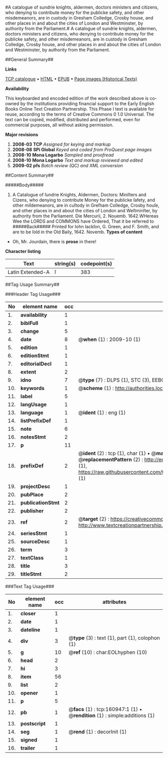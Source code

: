 #A catalogue of sundrie knights, aldermen, doctors ministers and citizens, who denying to contribute money for the publicke safety, and other misdemeanors, are in custody in Gresham Colledge, Crosby house, and other places in and about the cities of London and Westminster, by authority from the Parliament.#
A catalogue of sundrie knights, aldermen, doctors ministers and citizens, who denying to contribute money for the publicke safety, and other misdemeanors, are in custody in Gresham Colledge, Crosby house, and other places in and about the cities of London and Westminster, by authority from the Parliament.

##General Summary##

**Links**

[TCP catalogue](http://www.ota.ox.ac.uk/tcp/)  • 
[HTML](http://tei.it.ox.ac.uk/tcp/Texts-HTML/free/A78/A78312.html)  • 
[EPUB](http://tei.it.ox.ac.uk/tcp/Texts-EPUB/free/A78/A78312.epub) • 
[Page images (Historical Texts)](https://data.historicaltexts.jisc.ac.uk/view?pubId=eebo-99871145e&pageId=eebo-99871145e-160947-1)

**Availability**

This keyboarded and encoded edition of the
	       work described above is co-owned by the institutions
	       providing financial support to the Early English Books
	       Online Text Creation Partnership. This Phase I text is
	       available for reuse, according to the terms of Creative
	       Commons 0 1.0 Universal. The text can be copied,
	       modified, distributed and performed, even for
	       commercial purposes, all without asking permission.

**Major revisions**

1. __2008-03__ __TCP__ *Assigned for keying and markup*
1. __2008-08__ __SPi Global__ *Keyed and coded from ProQuest page images*
1. __2008-10__ __Mona Logarbo__ *Sampled and proofread*
1. __2008-10__ __Mona Logarbo__ *Text and markup reviewed and edited*
1. __2009-02__ __pfs__ *Batch review (QC) and XML conversion*

##Content Summary##

#####Body#####

1. A Catalogue of ſundrie Knights, Aldermen, Doctors: Miniſters and Cizens, who denying to contribute Money for the publicke ſafety, and other miſdemeanors, are in cuſtody in Greſham Colledge, Crosby houſe, and other places in and about the cities of London and Weſtminſter, by authority from the Parliament.
Die Mercurii, 2. Nouemb. 1642.WHereas Wee the LORDS and COMMONS have Ordered, That it be referred to
#####Back#####
Printed for Iohn Iackſon, G. Green, and F. Smith, and are to be ſold in the Old Baily, 1642. Novemb.
**Types of content**

  * Oh, Mr. Jourdain, there is **prose** in there!

**Character listing**


|Text|string(s)|codepoint(s)|
|---|---|---|
|Latin Extended-A|ſ|383|

##Tag Usage Summary##

###Header Tag Usage###

|No|element name|occ|attributes|
|---|---|---|---|
|1.|__availability__|1||
|2.|__biblFull__|1||
|3.|__change__|5||
|4.|__date__|8| @__when__ (1) : 2009-10 (1)|
|5.|__edition__|1||
|6.|__editionStmt__|1||
|7.|__editorialDecl__|1||
|8.|__extent__|2||
|9.|__idno__|7| @__type__ (7) : DLPS (1), STC (3), EEBO-CITATION (1), PROQUEST (1), VID (1)|
|10.|__keywords__|1| @__scheme__ (1) : http://authorities.loc.gov/ (1)|
|11.|__label__|5||
|12.|__langUsage__|1||
|13.|__language__|1| @__ident__ (1) : eng (1)|
|14.|__listPrefixDef__|1||
|15.|__note__|6||
|16.|__notesStmt__|2||
|17.|__p__|11||
|18.|__prefixDef__|2| @__ident__ (2) : tcp (1), char (1)  •  @__matchPattern__ (2) : ([0-9\-]+):([0-9IVX]+) (1), (.+) (1)  •  @__replacementPattern__ (2) : http://eebo.chadwyck.com/downloadtiff?vid=$1&page=$2 (1), https://raw.githubusercontent.com/textcreationpartnership/Texts/master/tcpchars.xml#$1 (1)|
|19.|__projectDesc__|1||
|20.|__pubPlace__|2||
|21.|__publicationStmt__|2||
|22.|__publisher__|2||
|23.|__ref__|2| @__target__ (2) : https://creativecommons.org/publicdomain/zero/1.0/ (1), http://www.textcreationpartnership.org/docs/. (1)|
|24.|__seriesStmt__|1||
|25.|__sourceDesc__|1||
|26.|__term__|3||
|27.|__textClass__|1||
|28.|__title__|3||
|29.|__titleStmt__|2||


###Text Tag Usage###

|No|element name|occ|attributes|
|---|---|---|---|
|1.|__closer__|1||
|2.|__date__|1||
|3.|__dateline__|1||
|4.|__div__|3| @__type__ (3) : text (1), part (1), colophon (1)|
|5.|__g__|10| @__ref__ (10) : char:EOLhyphen (10)|
|6.|__head__|2||
|7.|__hi__|3||
|8.|__item__|56||
|9.|__list__|2||
|10.|__opener__|1||
|11.|__p__|5||
|12.|__pb__|1| @__facs__ (1) : tcp:160947:1 (1)  •  @__rendition__ (1) : simple:additions (1)|
|13.|__postscript__|1||
|14.|__seg__|1| @__rend__ (1) : decorInit (1)|
|15.|__signed__|1||
|16.|__trailer__|1||

